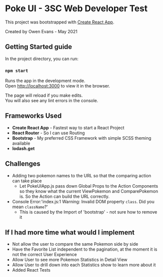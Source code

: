 # Poke UI - 3SC Web Developer Test

This project was bootstrapped with [Create React App](https://github.com/facebook/create-react-app).

Created by Owen Evans - May 2021

## Getting Started guide

In the project directory, you can run:

### `npm start`

Runs the app in the development mode.\
Open [http://localhost:3000](http://localhost:3000) to view it in the browser.

The page will reload if you make edits.\
You will also see any lint errors in the console.

## Frameworks Used

- **Create React App** - Fastest way to start a React Project
- **React Router** - So I can use Routing
- **Bootstrap** - My preferred CSS Framework with simple SCSS theming available
- **lodash.get**

## Challenges

- Adding two pokemon names to the URL so that the comparing action can take place
  - Let PokeUIApp.js pass down Global Props to the Action Components so they know what the current ViewPokemon and ComparePokemon is. So the Action can build the URL correctly.
- Console Error:'index.js:1 Warning: Invalid DOM property `class`. Did you mean `className`?'
  - This is caused by the Import of 'bootstrap' - not sure how to remove it

## If I had more time what would I implement

- Not allow the user to compare the same Pokemon side by side
- Have the Favorite List independent to the pagination, at the moment it is not the correct User Experience
- Allow User to see more Pokemon Statistics in Detail View
- Allow User to drill down into each Statistics show to learn more about it
- Added React Tests
